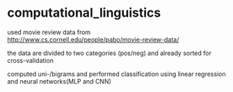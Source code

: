 # computational_linguistics

used movie review data from http://www.cs.cornell.edu/people/pabo/movie-review-data/

the data are divided to two categories (pos/neg) and already sorted for cross-validation

computed uni-/bigrams and performed classification using linear regression and neural networks(MLP and CNN)

